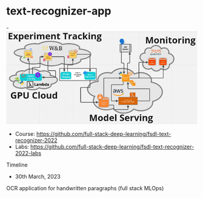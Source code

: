 # text-recognizer-app 

-![](app_diagram.png)

- Course: https://github.com/full-stack-deep-learning/fsdl-text-recognizer-2022
- Labs: https://github.com/full-stack-deep-learning/fsdl-text-recognizer-2022-labs

Timeline
- 30th March, 2023

OCR application for handwritten paragraphs (full stack MLOps)
